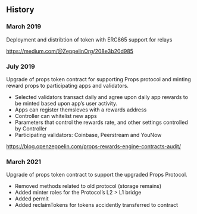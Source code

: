 ## History
### March 2019
Deployment and distribtion of token with ERC865 support for relays

https://medium.com/@ZeppelinOrg/208e3b20d985
### July 2019
Upgrade of props token contract for supporting Props protocol and minting reward props to participating apps and validators.
- Selected validators transact daily and agree upon daily app rewards to be minted based upon app’s user activity.
- Apps can register themsleves with a rewards address
- Controller can whitelist new apps
- Parameters that control the rewards rate, and other settings controlled by Controller
- Participating validators: Coinbase, Peerstream and YouNow

https://blog.openzeppelin.com/props-rewards-engine-contracts-audit/
### March 2021
Upgrade of props token contract to support the upgraded Props Protocol.
- Removed methods related to old protocol (storage remains)
- Added minter roles for the Protocol’s L2 > L1 bridge
- Added permit
- Added reclaimTokens for tokens accidently transferred to contract
